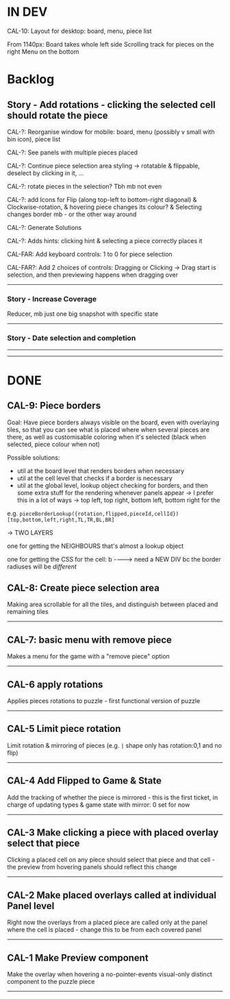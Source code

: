 # IN DEV

CAL-10: Layout for desktop: board, menu, piece list

From 1140px: Board takes whole left side
Scrolling track for pieces on the right
Menu on the bottom

# Backlog

## Story - Add rotations - clicking the selected cell should rotate the piece

CAL-?: Reorganise window for mobile: board, menu (possibly v small with bin icon), piece list

CAL-?: See panels with multiple pieces placed

CAL-?: Continue piece selection area styling -> rotatable & flippable, deselect by clicking in it, ...

CAL-?: rotate pieces in the selection? Tbh mb not even

CAL-?: add Icons for Flip (along top-left to bottom-right diagonal) & Clockwise-rotation, & hovering piece changes its colour? & Selecting changes border mb - or the other way around

CAL-?: Generate Solutions

CAL-?: Adds hints: clicking hint & selecting a piece correctly places it

CAL-FAR: Add keyboard controls: 1 to 0 for piece selection

CAL-FAR?: Add 2 choices of controls: Dragging or Clicking
-> Drag start is selection, and then previewing happens when dragging over

---

### Story - Increase Coverage

Reducer, mb just one big snapshot with specific state

---

### Story - Date selection and completion

---

---

# DONE

## CAL-9: Piece borders

Goal: Have piece borders always visible on the board, even with overlaying tiles, so that you can see what is placed where when several pieces are there, as well as customisable coloring when it's selected (black when selected, piece colour when not)

Possible solutions:

- util at the board level that renders borders when necessary
- util at the cell level that checks if a border is necessary
- util at the global level, lookup object checking for borders, and then some extra stuff for the rendering whenever panels appear
  -> I prefer this in a lot of ways
  -> top left, top right, bottom left, bottom right for the

e.g. `pieceBorderLookup({rotation,flipped,pieceId,cellId})[top,bottom,left,right,TL,TR,BL,BR]`

-> TWO LAYERS

one for getting the NEIGHBOURS that's almost a lookup object

one for getting the CSS for the cell: b
----> need a NEW DIV bc the border radiuses will be _different_

## CAL-8: Create piece selection area

Making area scrollable for all the tiles, and distinguish between placed and remaining tiles

---

## CAL-7: basic menu with remove piece

Makes a menu for the game with a "remove piece" option

---

## CAL-6 apply rotations

Applies pieces rotations to puzzle - first functional version of puzzle

---

## CAL-5 Limit piece rotation

Limit rotation & mirroring of pieces (e.g. `|` shape only has rotation:0,1 and no flip)

---

## CAL-4 Add Flipped to Game & State

Add the tracking of whether the piece is mirrored - this is the first ticket, in charge of updating types & game state with mirror: 0 set for now

---

## CAL-3 Make clicking a piece with placed overlay select that piece

Clicking a placed cell on any piece should select that piece and that cell - the preview from hovering panels should reflect this change

---

## CAL-2 Make placed overlays called at individual Panel level

Right now the overlays from a placed piece are called only at the panel where the cell is placed - change this to be from each covered panel

---

## CAL-1 Make Preview component

Make the overlay when hovering a no-pointer-events visual-only distinct component to the puzzle piece

---
